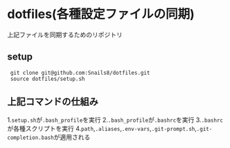 # dotfiles(各種設定ファイルの同期)
上記ファイルを同期するためのリポジトリ
## setup
```
 git clone git@github.com:Snails8/dotfiles.git
 source dotfiles/setup.sh
 ```
 ## 上記コマンドの仕組み
1.```setup.sh```が```.bash_profile```を実行
2.```.bash_profile```が```.bashrc```を実行
3.```.bashrc```が各種スクリプトを実行
4.```path```,```.aliases```,```.env-vars```,```.git-prompt.sh```,```.git-completion.bash```が適用される
